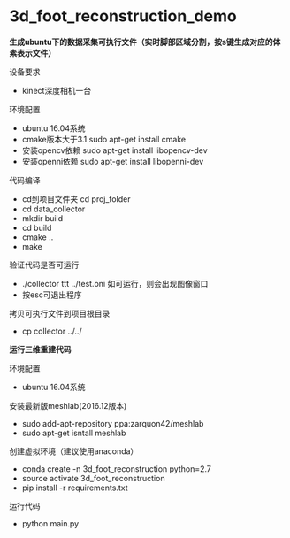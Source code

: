 # 3d_foot_reconstruction_demo

**生成ubuntu下的数据采集可执行文件（实时脚部区域分割，按s键生成对应的体素表示文件）**

设备要求
- kinect深度相机一台

环境配置
- ubuntu 16.04系统
- cmake版本大于3.1 sudo apt-get install cmake
- 安装opencv依赖 sudo apt-get install  libopencv-dev
- 安装openni依赖 sudo apt-get install libopenni-dev

代码编译
- cd到项目文件夹 cd proj_folder
- cd data_collector
- mkdir build
- cd build
- cmake ..
- make

验证代码是否可运行
- ./collector ttt ../test.oni 如可运行，则会出现图像窗口
- 按esc可退出程序

拷贝可执行文件到项目根目录
- cp collector ../../

**运行三维重建代码**

环境配置
- ubuntu 16.04系统

安装最新版meshlab(2016.12版本)
- sudo add-apt-repository ppa:zarquon42/meshlab
- sudo apt-get isntall meshlab

创建虚拟环境（建议使用anaconda）
- conda create -n 3d_foot_reconstruction python=2.7
- source activate 3d_foot_reconstruction
- pip install -r requirements.txt

运行代码
- python main.py